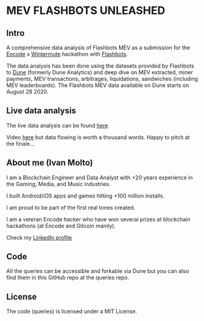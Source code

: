 # MEV FLASHBOTS UNLEASHED

## Intro
A comprehensive data analysis of Flashbots MEV as a submission for the [Encode](https://www.encode.club) x [Wintermute](https://www.wintermute.com) hackathon with [Flashbots](https://www.flashbots.net/).

The data analysis has been done using the datasets provided by Flashbots to [Dune](https://dune.com) (formerly Dune Analytics) and deep dive on MEV extracted, miner payments, MEV transactions, arbitrages, liquidations, sandwiches (including MEV leaderboards).
The Flashbots MEV data available on Dune starts on August 28 2020.

## Live data analysis

The live data analysis can be found [here](https://dune.com/ivanmolto/mev-flashbots-unleashed)

Video [here](https://youtu.be/eox_0J11WRg) but data flowing is worth a thousand words.
Happy to pitch at the finale...

## About me (Ivan Molto)

I am a Blockchain Engineer and Data Analyst with +20 years experience in the Gaming, Media, and Music industries.

I built Android/iOS apps and games hitting +100 million installs.

I am proud to be part of the first real tones created.

I am a veteran Encode hacker who have won several prizes at blockchain hackathons (at Encode and Gitcoin mainly).

Check my [LinkedIn profile](https://www.linkedin.com/in/ivanmolto)

## Code

All the queries can be accessible and forkable via Dune but you can also find them in this GitHub repo at the queries repo.

## License

The code (queries) is licensed under a MIT License.






